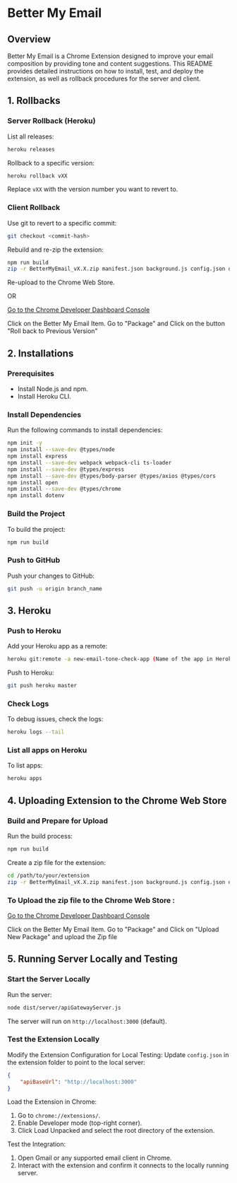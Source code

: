 # Better My Email

## Overview
Better My Email is a Chrome Extension designed to improve your email composition by providing tone and content suggestions. This README provides detailed instructions on how to install, test, and deploy the extension, as well as rollback procedures for the server and client.

## 1. Rollbacks

### Server Rollback (Heroku)
List all releases:
```bash
heroku releases
```
Rollback to a specific version:
```bash
heroku rollback vXX
```
Replace `vXX` with the version number you want to revert to.

### Client Rollback
Use git to revert to a specific commit:
```bash
git checkout <commit-hash>
```
Rebuild and re-zip the extension:
```bash
npm run build
zip -r BetterMyEmail_vX.X.zip manifest.json background.js config.json dist/client/* icons popup.html popup.js popup.png appu.jpg tsconfig.client.json webpack.config.cjs
```
Re-upload to the Chrome Web Store.

OR

[Go to the Chrome Developer Dashboard Console](https://chrome.google.com/webstore/devconsole/95ee1d1b-8f50-43a2-8a0f-a23dc06fc548)

Click on the Better My Email Item. 
Go to "Package" and Click on the button "Roll back to Previous Version"


## 2. Installations

### Prerequisites
- Install Node.js and npm.
- Install Heroku CLI.

### Install Dependencies
Run the following commands to install dependencies:
```bash
npm init -y
npm install --save-dev @types/node
npm install express
npm install --save-dev webpack webpack-cli ts-loader
npm install --save-dev @types/express
npm install --save-dev @types/body-parser @types/axios @types/cors
npm install open
npm install --save-dev @types/chrome
npm install dotenv
```

### Build the Project
To build the project:
```bash
npm run build
```

### Push to GitHub
Push your changes to GitHub:
```bash
git push -u origin branch_name
```

## 3. Heroku

### Push to Heroku
Add your Heroku app as a remote:
```bash
heroku git:remote -a new-email-tone-check-app (Name of the app in Heroku)
```
Push to Heroku:
```bash
git push heroku master
```

### Check Logs
To debug issues, check the logs:
```bash
heroku logs --tail
```

### List all apps on Heroku
To list apps:
```bash
heroku apps
```

## 4. Uploading Extension to the Chrome Web Store

### Build and Prepare for Upload
Run the build process:
```bash
npm run build
```
Create a zip file for the extension:
```bash
cd /path/to/your/extension
zip -r BetterMyEmail_vX.X.zip manifest.json background.js config.json dist/client/* icons popup.html popup.js popup.png appu.jpg tsconfig.client.json webpack.config.cjs
```
### To Upload the zip file to the Chrome Web Store :

[Go to the Chrome Developer Dashboard Console](https://chrome.google.com/webstore/devconsole/95ee1d1b-8f50-43a2-8a0f-a23dc06fc548)

Click on the Better My Email Item. 
Go to "Package" and Click on "Upload New Package" and upload the Zip file

## 5. Running Server Locally and Testing

### Start the Server Locally
Run the server:
```bash
node dist/server/apiGatewayServer.js
```
The server will run on `http://localhost:3000` (default).

### Test the Extension Locally
Modify the Extension Configuration for Local Testing:
Update `config.json` in the extension folder to point to the local server:
```json
{
    "apiBaseUrl": "http://localhost:3000"
}
```
Load the Extension in Chrome:
1. Go to `chrome://extensions/`.
2. Enable Developer mode (top-right corner).
3. Click Load Unpacked and select the root directory of the extension.

Test the Integration:
1. Open Gmail or any supported email client in Chrome.
2. Interact with the extension and confirm it connects to the locally running server.